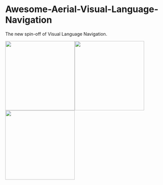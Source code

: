# Awesome-Aerial-Visual-Language-Navigation
The new spin-off of Visual Language Navigation.

<img src="https://github.com/user-attachments/assets/a202973c-86cc-4b6b-9b41-1567c91587f8" height="220" /><img src="https://github.com/user-attachments/assets/b1897bca-a7c1-43d6-a9ce-95c8f1a1b7ce" width="220" /><img src="https://github.com/user-attachments/assets/cd307765-6cad-4d70-a624-559a339beebd" width="220" />

